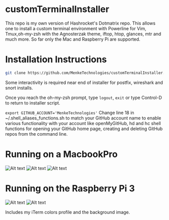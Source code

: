 # customTerminalInstaller

This repo is my own version of Hashrocket's Dotmatrix repo.  This allows one to install a custom terminal environment with Powerline for Vim, Tmux,oh-my-zsh with the Agnosterzak theme, iftop, htop, glances, mtr and much more.  So far only the Mac and Raspberry Pi are supported.

# Installation Instructions

```sh
git clone https://github.com/MenkeTechnologies/customTerminalInstaller.git && cd customTerminalInstaller && ./install.sh
```

Some interactivity is required near end of installer for postfix, wireshark and snort installs.

Once you reach the oh-my-zsh prompt, type ```logout```, ```exit``` or type Control-D to return to installer script.

```export GITHUB_ACCOUNT='MenkeTechnologies'```
Change line 18 in ~/.shell_aliases_functions.sh to match your GitHub account name to enable various functionality with your account like openMyGitHub, hd and hc shell functions for opening your GitHub home page, creating and deleting GitHub repos from the command line.


# Running on a MacbookPro
![Alt text](/tmuxfinal1.png?raw=true)
![Alt text](/tmuxfinal22.png?raw=true)
![Alt text](/tmuxfinal5.png?raw=true)
# Running on the Raspberry Pi 3
![Alt text](/tmuxfinal3.png?raw=true)
![Alt text](/tmuxfinal4.png?raw=true)

Includes my iTerm colors profile and the background image.



